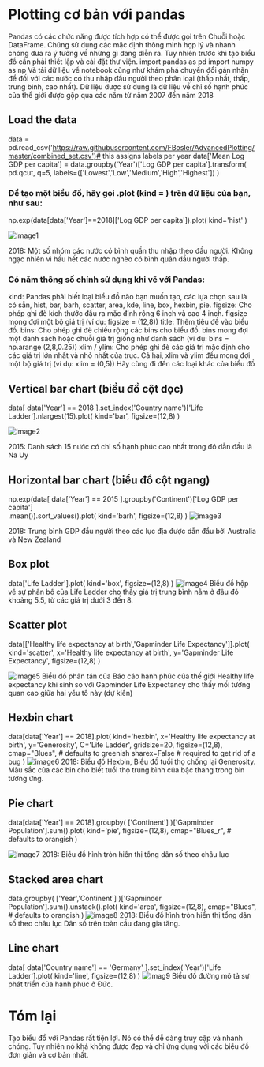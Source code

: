 # Plotting cơ bản với pandas
Pandas có các chức năng được tích hợp có thể được gọi trên Chuỗi hoặc DataFrame. Chúng sử dụng các mặc định thông minh hợp lý và nhanh chóng đưa ra ý tưởng về những gì đang diễn ra. Tuy nhiên trước khi tạo biểu đồ cần phải thiết lập và cài đặt thư viện. 
import pandas as pd
import numpy as np
Và tải dữ liệu về notebook cũng như khám phá chuyển đổi gán nhãn để đối với các nước có thu nhập đầu người theo phân loại (thấp nhất, thấp, trung bình, cao nhất). Dữ liệu được sử dụng là dữ liệu về chỉ số hạnh phúc của thế giới được gộp qua các năm từ năm 2007 đến năm 2018

## Load the data
data = pd.read_csv('https://raw.githubusercontent.com/FBosler/AdvancedPlotting/master/combined_set.csv')# this assigns labels per year
data['Mean Log GDP per capita']  = data.groupby('Year')['Log GDP per capita'].transform(
    pd.qcut,
    q=5,
    labels=(['Lowest','Low','Medium','High','Highest'])
)

### Để tạo một biểu đồ, hãy gọi .plot (kind = <TYPE OF PLOT>) trên dữ liệu của bạn, như sau:
np.exp(data[data['Year']==2018]['Log GDP per capita']).plot(
kind='hist'
)
 
 ![image1](https://github.com/ngohaily/Visualization/blob/gh-pages/images/download.png?raw=true)
 
2018: Một số nhóm các nước có bình quần thu nhập theo đầu người. Không ngạc nhiên vì hầu hết các nước nghèo có bình quân đầu người thấp.

### Có năm thông số chính sử dụng khi vẽ với Pandas:
kind: Pandas phải biết loại biểu đồ nào bạn muốn tạo, các lựa chọn sau là có sẵn, hist, bar, barh, scatter, area, kde, line, box, hexbin, pie.
figsize: Cho phép ghi đè kích thước đầu ra mặc định rộng 6 inch và cao 4 inch. figsize mong đợi một bộ giá trị (ví dụ: figsize = (12,8))
title: Thêm tiêu đề vào biểu đồ.
bins: Cho phép ghi đè chiều rộng các bins cho biểu đồ. bins mong đợi một danh sách hoặc chuỗi giá trị giống như danh sách (ví dụ: bins = np.arange (2,8,0.25))
xlim / ylim: Cho phép ghi đè các giá trị mặc định cho các giá trị lớn nhất và nhỏ nhất của trục. Cả hai, xlim và ylim đều mong đợi một bộ giá trị (ví dụ: xlim = (0,5))
Hãy cùng đi đến các loại khác của biểu đồ

## Vertical bar chart (biểu đồ cột dọc)
data[
data['Year'] == 2018
].set_index('Country name')['Life Ladder'].nlargest(15).plot(
kind='bar',
figsize=(12,8)
)
 
![image2](https://github.com/ngohaily/Visualization/blob/gh-pages/images/download%20(1).png?raw=true)
  
2015: Danh sách 15 nước có chỉ số hạnh phúc cao nhất trong đó dẫn đầu là Na Uy

## Horizontal bar chart (biểu đồ cột ngang)
np.exp(data[
data['Year'] == 2015
].groupby('Continent')['Log GDP per capita']\
.mean()).sort_values().plot(
kind='barh',
figsize=(12,8)
)
 ![image3](https://github.com/ngohaily/Visualization/blob/gh-pages/images/download%20(2).png?raw=true)

2018: Trung bình GDP đầu người theo các lục địa được dẫn đầu bởi Australia và New Zealand 

## Box plot
data['Life Ladder'].plot(
kind='box',
figsize=(12,8)
)
![image4](https://github.com/ngohaily/Visualization/blob/gh-pages/images/download%20(3).png?raw=true)
Biểu đồ hộp về sự phân bố của Life Ladder cho thấy giá trị trung bình nằm ở đâu đó khoảng 5.5, từ các giá trị dưới 3 đến 8.

## Scatter plot
data[['Healthy life expectancy at birth','Gapminder Life Expectancy']].plot(
    kind='scatter',
    x='Healthy life expectancy at birth',
    y='Gapminder Life Expectancy',
    figsize=(12,8)
)

  ![image5](https://github.com/ngohaily/Visualization/blob/gh-pages/images/download%20(4).png?raw=true)
Biểu đồ phân tán của Báo cáo hạnh phúc của thế giới Healthy life expectancy khi sinh so với Gapminder Life Expectancy cho thấy mối tương quan cao giữa hai yếu tố này (dự kiến)

## Hexbin chart
data[data['Year'] == 2018].plot(
kind='hexbin',
x='Healthy life expectancy at birth',
y='Generosity',
C='Life Ladder',
gridsize=20,
figsize=(12,8),
cmap="Blues", # defaults to greenish
sharex=False # required to get rid of a bug
)
  ![image6](https://github.com/ngohaily/Visualization/blob/gh-pages/images/download%20(5).png?raw=true)
2018: Biểu đồ Hexbin, Biểu đồ tuổi thọ chống lại Generosity. Màu sắc của các bin cho biết tuổi thọ trung bình của bậc thang trong bin tương ứng.

## Pie chart
data[data['Year'] == 2018].groupby(
['Continent']
)['Gapminder Population'].sum().plot(
kind='pie',
figsize=(12,8),
cmap="Blues_r", # defaults to orangish
)

  ![image7](https://github.com/ngohaily/Visualization/blob/gh-pages/images/download%20(6).png?raw=true)
2018: Biểu đồ hình tròn hiển thị tổng dân số theo châu lục

## Stacked area chart

data.groupby(
['Year','Continent']
)['Gapminder Population'].sum().unstack().plot(
kind='area',
figsize=(12,8),
cmap="Blues", # defaults to orangish
)
  ![image8](https://github.com/ngohaily/Visualization/blob/gh-pages/images/download%20(7).png?raw=true)
2018: Biểu đồ hình tròn hiển thị tổng dân số theo châu lục
Dân số trên toàn cầu đang gia tăng.

## Line chart
data[
data['Country name'] == 'Germany'
].set_index('Year')['Life Ladder'].plot(
kind='line',
figsize=(12,8)
)
 ![imag9](https://github.com/ngohaily/Visualization/blob/gh-pages/images/download%20(8).png?raw=true)
Biểu đồ đường mô tả sự phát triển của hạnh phúc ở Đức.

# Tóm lại
Tạo biểu đồ với Pandas rất tiện lợi. Nó có thể dễ dàng truy cập và nhanh chóng. Tuy nhiên nó khá không được đẹp và chỉ ứng dụng với các biểu đồ đơn giản và cơ bản nhất. 
